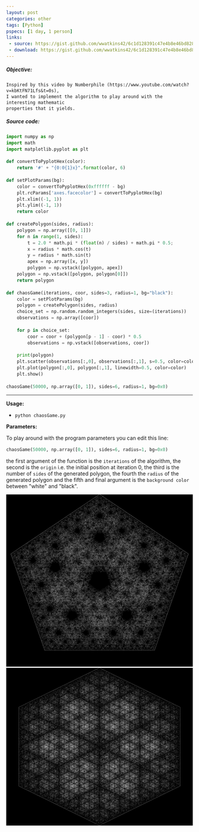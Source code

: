```yaml
---
layout: post
categories: other
tags: [Python]
pspecs: [1 day, 1 person]
links:
 - source: https://gist.github.com/wwatkins42/6c1d128391c47e4b8e46bd828f8a086c
 - download: https://gist.github.com/wwatkins42/6c1d128391c47e4b8e46bd828f8a086c/archive/38ab364229e9dba0643a4b1a2c4b96339ceef08c.zip
---
```


##### Objective:
```
Inspired by this video by Numberphile (https://www.youtube.com/watch?v=kbKtFN71Lfs&t=0s),
I wanted to implement the algorithm to play around with the interesting mathematic
properties that it yields.
```
##### Source code:
``` python
import numpy as np
import math
import matplotlib.pyplot as plt

def convertToPyplotHex(color):
    return '#' + "{0:0{1}x}".format(color, 6)

def setPlotParams(bg):
    color = convertToPyplotHex(0xffffff - bg)
    plt.rcParams['axes.facecolor'] = convertToPyplotHex(bg)
    plt.xlim((-1, 1))
    plt.ylim((-1, 1))
    return color

def createPolygon(sides, radius):
    polygon = np.array([[0, 1]])
    for n in range(1, sides):
        t = 2.0 * math.pi * (float(n) / sides) + math.pi * 0.5;
        x = radius * math.cos(t)
        y = radius * math.sin(t)
        apex = np.array([x, y])
        polygon = np.vstack([polygon, apex])
    polygon = np.vstack([polygon, polygon[0]])
    return polygon

def chaosGame(iterations, coor, sides=3, radius=1, bg="black"):
    color = setPlotParams(bg)
    polygon = createPolygon(sides, radius)
    choice_set = np.random.random_integers(sides, size=(iterations))
    observations = np.array([coor])

    for p in choice_set:
        coor = coor + (polygon[p - 1] - coor) * 0.5
        observations = np.vstack([observations, coor])

    print(polygon)
    plt.scatter(observations[:,0], observations[:,1], s=0.5, color=color, alpha=0.33)
    plt.plot(polygon[:,0], polygon[:,1], linewidth=0.5, color=color)
    plt.show()

chaosGame(50000, np.array([0, 1]), sides=6, radius=1, bg=0x0)
```
---
**Usage:**
* `python chaosGame.py`

**Parameters:**

To play around with the program parameters you can edit this line:
``` python
chaosGame(50000, np.array([0, 1]), sides=6, radius=1, bg=0x0)
```
the first argument of the function is the `iterations` of the algorithm,
the second is the `origin` i.e. the initial position at iteration 0, the third
is the number of `sides` of the generated polygon, the fourth the `radius` of
the generated polygon and the fifth and final argument is the `background color`
between "white" and "black".

![](https://raw.githubusercontent.com/wwatkins42/wwatkins42.github.io/master/images/poly_5_.png)
![](https://raw.githubusercontent.com/wwatkins42/wwatkins42.github.io/master/images/poly_6_.png)
